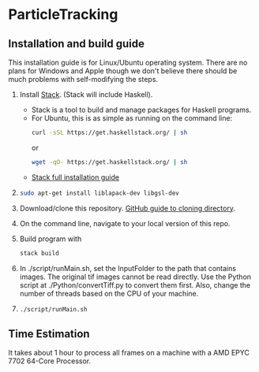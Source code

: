 # ParticleTracking


## Installation and build guide
This installation guide is for Linux/Ubuntu operating system. There are no plans for Windows and Apple though we don't believe there should be much problems with self-modifying the steps.
1. Install <a href="https://docs.haskellstack.org/en/stable/README/#how-to-install>">Stack</a>. (Stack will include Haskell). 
   - Stack is a tool to build and manage packages for Haskell programs.
   * For Ubuntu, this is as simple as running on the command line: 
     ```bash
     curl -sSL https://get.haskellstack.org/ | sh
     ```
     or
     ```bash
     wget -qO- https://get.haskellstack.org/ | sh
     ```
   * <a href="https://docs.haskellstack.org/en/stable/install_and_upgrade/">Stack full installation guide</a>
   
2. ```bash
   sudo apt-get install liblapack-dev libgsl-dev
   ```

3. Download/clone this repository. <a href="https://help.github.com/en/articles/cloning-a-repository">GitHub guide to cloning directory</a>.

4. On the command line, navigate to your local version of this repo.

5. Build program with 
   ```bash
   stack build
   ```
6. In ./script/runMain.sh, set the InputFolder to the path that contains images. The original tif images cannot be read directly. Use the Python script at ./Python/convertTiff.py to convert them first. Also, change the number of threads based on the CPU of your machine.

7. ```bash
   ./script/runMain.sh
   ```

## Time Estimation

It takes about 1 hour to process all frames on a machine with a AMD EPYC 7702 64-Core Processor. 

